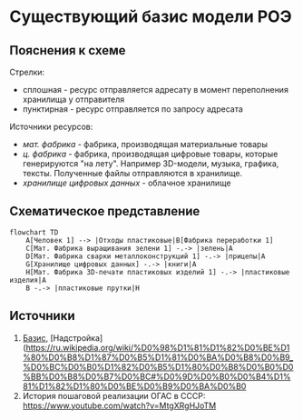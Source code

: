 # Существующий базис модели РОЭ

## Пояснения к схеме

Стрелки:
- сплошная - ресурс отправляется адресату в момент переполнения хранилища у отправителя
- пунктирная - ресурс отправляется по запросу адресата

Источники ресурсов:
- *мат. фабрика* - фабрика, производящая материальные товары
- *ц. фабрика* - фабрика, производящая цифровые товары, которые генерируются "на лету". Например 3D-модели, музыка, графика, тексты. Полученные файлы отправляются в хранилище.
- *хранилище цифровых данных* - облачное хранилище

## Схематическое представление

```mermaid
flowchart TD
    A[Человек 1] --> |Отходы пластиковые|B[Фабрика переработки 1]
    C[Мат. Фабрика выращивания зелени 1] -.-> |зелень|A
    D[Мат. Фабрика сварки металлоконструкций 1] -.-> |прицепы|A
    G[Хранилище цифровых данных] -.-> |книги|A
    H[Мат. Фабрика 3D-печати пластиковых изделий 1] -.-> |пластиковые изделия|A
    B -.-> |пластиковые прутки|H
```

## Источники

1. [Базис](https://ru.wikipedia.org/wiki/%D0%98%D1%81%D1%82%D0%BE%D1%80%D0%B8%D1%87%D0%B5%D1%81%D0%BA%D0%B8%D0%B9_%D0%BC%D0%B0%D1%82%D0%B5%D1%80%D0%B8%D0%B0%D0%BB%D0%B8%D0%B7%D0%BC#%D0%91%D0%B0%D0%B7%D0%B8%D1%81), [Надстройка](https://ru.wikipedia.org/wiki/%D0%98%D1%81%D1%82%D0%BE%D1%80%D0%B8%D1%87%D0%B5%D1%81%D0%BA%D0%B8%D0%B9_%D0%BC%D0%B0%D1%82%D0%B5%D1%80%D0%B8%D0%B0%D0%BB%D0%B8%D0%B7%D0%BC#%D0%9D%D0%B0%D0%B4%D1%81%D1%82%D1%80%D0%BE%D0%B9%D0%BA%D0%B0
2. История пошаговой реализации ОГАС в СССР:  https://www.youtube.com/watch?v=MtgXRgHJoTM
